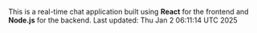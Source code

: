 This is a real-time chat application built using **React** for the frontend and **Node.js** for the backend.
Last updated: Thu Jan  2 06:11:14 UTC 2025

